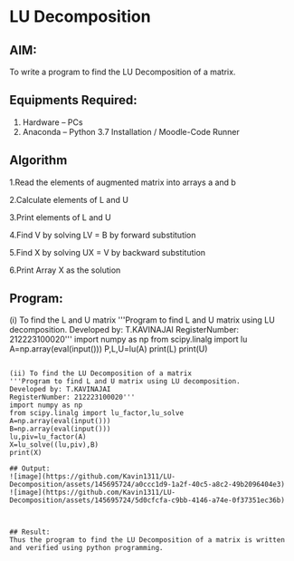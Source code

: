 # LU Decomposition 

## AIM:
To write a program to find the LU Decomposition of a matrix.

## Equipments Required:
1. Hardware – PCs
2. Anaconda – Python 3.7 Installation / Moodle-Code Runner

## Algorithm
1.Read the elements of augmented matrix into arrays a and b

2.Calculate elements of L and U

3.Print elements of L and U

4.Find V by solving LV = B by forward substitution

5.Find X by solving UX = V by backward substitution

6.Print Array X as the solution

## Program:
(i) To find the L and U matrix
'''Program to find L and U matrix using LU decomposition.
Developed by: T.KAVINAJAI
RegisterNumber: 212223100020'''
import numpy as np
from scipy.linalg import lu
A=np.array(eval(input()))
P,L,U=lu(A)
print(L)
print(U)
```

(ii) To find the LU Decomposition of a matrix
'''Program to find L and U matrix using LU decomposition.
Developed by: T.KAVINAJAI
RegisterNumber: 212223100020'''
import numpy as np
from scipy.linalg import lu_factor,lu_solve
A=np.array(eval(input()))
B=np.array(eval(input()))
lu,piv=lu_factor(A)
X=lu_solve((lu,piv),B)
print(X)

## Output:
![image](https://github.com/Kavin1311/LU-Decomposition/assets/145695724/a0ccc1d9-1a2f-40c5-a8c2-49b2096404e3)
![image](https://github.com/Kavin1311/LU-Decomposition/assets/145695724/5d0cfcfa-c9bb-4146-a74e-0f37351ec36b)



## Result:
Thus the program to find the LU Decomposition of a matrix is written and verified using python programming.

